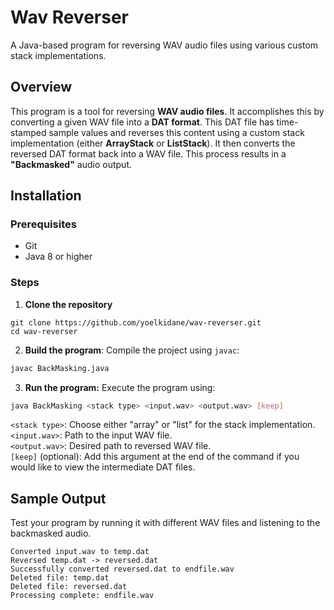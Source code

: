 # Wav Reverser
A Java-based program for reversing WAV audio files using various custom stack implementations.



## Overview
This program is a tool for reversing **WAV audio files**. It accomplishes this by converting a given WAV file into a **DAT format**. This DAT file has time-stamped sample values and reverses this content
using a custom stack implementation (either **ArrayStack** or **ListStack**). It then converts the reversed DAT format back into a WAV file. This process results in a **"Backmasked"** audio output.


## Installation
### Prerequisites
- Git
- Java 8 or higher

### Steps

1. **Clone the repository**
```
git clone https://github.com/yoelkidane/wav-reverser.git
cd wav-reverser
```

2. **Build the program**: Compile the project using `javac`:
```bash
javac BackMasking.java
```

  
3. **Run the program:** Execute the program using:
```bash
java BackMasking <stack type> <input.wav> <output.wav> [keep]
```
`<stack type>`: Choose either "array" or "list" for the stack implementation.<br>
`<input.wav>`: Path to the input WAV file.<br>
`<output.wav>`: Desired path to reversed WAV file.<br>
`[keep]` (optional): Add this argument at the end of the command if you would like to view the intermediate DAT files.<br>



## Sample Output
Test your program by running it with different WAV files and listening to the backmasked audio.
```
Converted input.wav to temp.dat
Reversed temp.dat -> reversed.dat
Successfully converted reversed.dat to endfile.wav
Deleted file: temp.dat
Deleted file: reversed.dat
Processing complete: endfile.wav
```
